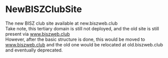 # NewBISZClubSite
The new BISZ club site available at new.biszweb.club\
Take note, this tertiary domain is still not deployed, and the old site is still present via www.biszweb.club \
However, after the basic structure is done, this would be moved to www.biszweb.club and the old one would be relocated at old.biszweb.club and eventually deprecated.